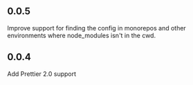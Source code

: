 
## 0.0.5

Improve support for finding the config in monorepos and other environments where node_modules isn't in the cwd.

## 0.0.4

Add Prettier 2.0 support

